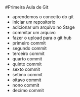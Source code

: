 
#Primeira Aula de Git

- aprendemos o conceito do git
- iniciar um repositorio
- adicionar um arquivo no Stage
- commitar um arquivo
- fazer o upload para o git hub
- primeiro commit
- segundo commit
- terceiro commit
- quarto commit
- quinto commit
- sexto commit
- setimo commit
- oitavo commit
- nono commit
- decimo commit
